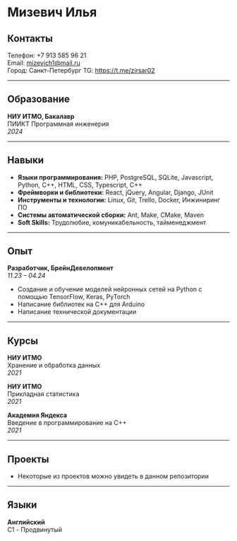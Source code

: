 # Мизевич Илья
## Контакты
Телефон: +7 913 585 96 21  
Email: mizevich1@mail.ru  
Город: Санкт-Петербург 
TG: https://t.me/zirsar02

---

## Образование
**НИУ ИТМО, Бакалавр**  
ПИИКТ Программная инженерия  
*2024*

---

## Навыки
- **Языки программирования:** PHP, PostgreSQL, SQLite, Javascript, Python, C++, HTML, CSS, Typescript, C++
- **Фреймворки и библиотеки:** React, jQuery, Angular, Django, JUnit
- **Инструменты и технологии:** Linux, Git, Trello, Docker, Инжиниринг ПО
- **Системы автоматической сборки:** Ant, Make, CMake, Maven
- **Soft Skills:** Трудолюбие, комуникабельность, тайменеджмент

---

## Опыт
**Разработчик, БрейнДевелопмент**  
*11.23 – 04.24*  
- Создание и обучение моделей нейронных сетей на Python с помощью TensorFlow, Keras, PyTorch
- Написание библиотек на C++ для Arduino
- Написание технической документации
---

## Курсы
**НИУ ИТМО**  
Хранение и обработка данных  
*2021*

**НИУ ИТМО**  
Прикладная статистика  
*2021*

**Академия Яндекса**  
Введение в программирование на C++  
*2021*

---

## Проекты
- Некоторые из проектов можно увидеть в данном репозитории

---

## Языки
**Английский**  
C1 - Продвинутый
